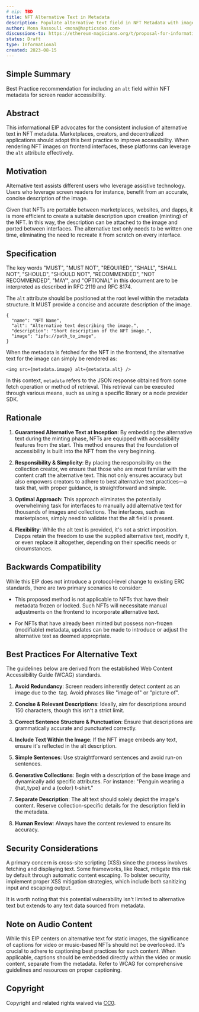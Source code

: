 ```yaml
---
# eip: TBD
title: NFT Alternative Text in Metadata
description: Populate alternative text field in NFT Metadata with image description for screen reader.
author: Mona Rassouli <mona@hapticsdao.com>
discussions-to: https://ethereum-magicians.org/t/proposal-for-informational-eip-simple-accessibility-recommendation/14639
status: Draft
type: Informational
created: 2023-08-15
---
```


## Simple Summary

Best Practice recommendation for including an `alt` field within NFT metadata for screen reader accessibility. 

## Abstract

This informational EIP advocates for the consistent inclusion of alternative text in NFT metadata. Marketplaces, creators, and decentralized applications should adopt this best practice to improve accessibility. When rendering NFT images on frontend interfaces, these platforms can leverage the `alt` attribute effectively.

## Motivation

Alternative text assists different users who leverage assistive technology. Users who leverage screen readers for instance, benefit from an accurate, concise description of the image.

Given that NFTs are portable between marketplaces, websites, and dapps, it is more efficient to create a suitable description upon creation (minting) of the NFT. In this way, the description can be attached to the image and ported between interfaces. The alternative text only needs to be written one time, eliminating the need to recreate it from scratch on every interface.

## Specification

The key words "MUST", "MUST NOT", "REQUIRED", "SHALL", "SHALL NOT", "SHOULD", "SHOULD NOT", "RECOMMENDED", "NOT RECOMMENDED", "MAY", and "OPTIONAL" in this document are to be interpreted as described in RFC 2119 and RFC 8174.


The `alt` attribute should be positioned at the root level within the metadata structure. It MUST provide a concise and accurate description of the image.

```
{
  "name": "NFT Name",
  "alt": "Alternative text describing the image.",
  "description": "Short description of the NFT image.",
  "image": "ipfs://path_to_image",
}

```

When the metadata is fetched for the NFT in the frontend, the alternative text for the image can simply be rendered as: 

```
<img src={metadata.image} alt={metadata.alt} />
```

In this context, `metadata` refers to the JSON response obtained from some fetch operation or method of retrieval. This retrieval can be executed through various means, such as using a specific library or a node provider SDK.


## Rationale

1. <b>Guaranteed Alternative Text at Inception</b>: By embedding the alternative text during the minting phase, NFTs are equipped with accessibility features from the start. This method ensures that the foundation of accessibility is built into the NFT from the very beginning.

2. <b>Responsibility & Simplicity</b>: By placing the responsibility on the collection creator, we ensure that those who are most familiar with the content craft the alternative text. This not only ensures accuracy but also empowers creators to adhere to best alternative text practices—a task that, with proper guidance, is straightforward and simple.

3. <b>Optimal Approach</b>: This approach eliminates the potentially overwhelming task for interfaces to manually add alternative text for thousands of images and collections. The interfaces, such as marketplaces, simply need to validate that the alt field is present. 

4. <b>Flexibility</b>: While the alt text is provided, it's not a strict imposition. Dapps retain the freedom to use the supplied alternative text, modify it, or even replace it altogether, depending on their specific needs or circumstances.


## Backwards Compatibility

While this EIP does not introduce a protocol-level change to existing ERC standards, there are two primary scenarios to consider:

* This proposed method is not applicable to NFTs that have their metadata frozen or locked. Such NFTs will necessitate manual adjustments on the frontend to incorporate alternative text.

* For NFTs that have already been minted but possess non-frozen (modifiable) metadata, updates can be made to introduce or adjust the alternative text as deemed appropriate.


## Best Practices For Alternative Text

The guidelines below are derived from the established Web Content Accessibility Guide (WCAG) standards.

1. <b>Avoid Redundancy</b>: Screen readers inherently detect content as an image due to the <img> tag. Avoid phrases like "image of" or "picture of".

2. <b>Concise & Relevant Descriptions</b>:  Ideally, aim for descriptions around 150 characters, though this isn't a strict limit. 

3. <b>Correct Sentence Structure & Punctuation</b>: Ensure that descriptions are grammatically accurate and punctuated correctly.

4. <b>Include Text Within the Image</b>: If the NFT image embeds any text, ensure it's reflected in the alt description.

5. <b>Simple Sentences</b>: Use straightforward sentences and avoid run-on sentences.

6. <b>Generative Collections</b>: Begin with a description of the base image and dynamically add specific attributes. For instance: "Penguin wearing a {hat_type} and a {color} t-shirt."

7. <b>Separate Description</b>:  The alt text should solely depict the image's content. Reserve collection-specific details for the description field in the metadata.

8. <b>Human Review</b>: Always have the content reviewed to ensure its accuracy.

## Security Considerations

A primary concern is cross-site scripting (XSS) since the process involves fetching and displaying text. Some frameworks, like React, mitigate this risk by default through automatic content escaping. To bolster security, implement proper XSS mitigation strategies, which include both sanitizing input and escaping output.


It is worth noting that this potential vulnerability isn't limited to alternative text but extends to any text data sourced from metadata.

## Note on Audio Content

While this EIP centers on alternative text for static images, the significance of captions for video or music-based NFTs should not be overlooked. It's crucial to adhere to captioning best practices for such content. When applicable, captions should be embedded directly within the video or music content, separate from the metadata. Refer to WCAG for comprehensive guidelines and resources on proper captioning.

## Copyright

Copyright and related rights waived via [CC0](../LICENSE.md).

